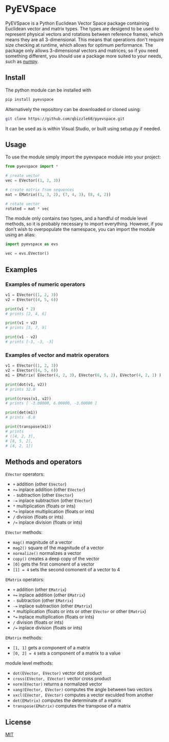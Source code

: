 # PyEVSpace

PyEVSpace is a Python Euclidean Vector Space package containing Euclidean vector and matrix types. The types
are desigend to be used to represent physical vectors and rotations between reference frames, which means they 
are all 3-dimensional. This means that operations don't require size checking at runtime, which allows for 
optimum performance. The package only allows 3-dimensional vectors and matrices, so if you need something 
different, you should use a package more suited to your needs, such as [numpy](https://numpy.org/).

## Install

The python module can be installed with
```python
pip install pyevspace
```

Alternatively the repository can be downloaded or cloned using:
```bash
git clone https://github.com/qbizzle68/pyevspace.git
```
It can be used as is within Visual Studio, or built using setup.py if needed.

## Usage

To use the module simply import the pyevspace module into your project:
```python
from pyevspace import *

# create vector
vec = EVector((1, 2, 3))

# create matrix from sequences
mat = EMatrix((1, 3, 2), (7, 4, 3), (8, 4, 2))

# rotate vector
rotated = mat * vec
```
The module only contains two types, and a handful of module level methods, so it is probably necessary to import everything.
However, if you don't wish to overpopulate the namespace, you can import the module using an alias:
```python
import pyevspace as evs

vec = evs.EVector()
```

## Examples

### Examples of numeric operators
```python
v1 = EVector((1, 2, 3))
v2 = EVector((4, 5, 6))

print(v1 * 2)
# prints [2, 4, 6]

print(v1 + v2)
# prints [5, 7, 9]

print(v1 - v2)
# prints [-3, -3, -3]
```

### Examples of vector and matrix operators
```python
v1 = EVector((1, 2, 3))
v2 = EVector((4, 5, 6))
m1 = EMatrix( EVector(4, 2, 3), EVector(8, 5, 2), EVector(4, 2, 1) )

print(dot(v1, v2))
# prints 32.0

print(cross(v1, v2))
# prints [ -3.00000, 6.00000, -3.00000 ]

print(det(m1))
# prints -8.0

print(transpose(m1))
# prints 
# ([4, 2, 3],
# [8, 5, 2],
# [4, 2, 1])
```

## Methods and operators
`EVector` operators:
- `+` addition (other `EVector`)
- `+=` inplace addition (other `EVector`)
- `-` subtraction (other `EVector`)
- `-=` inplace subtraction (other `EVector`)
- `*` multiplication (floats or ints)
- `*=` inplace multiplication (floats or ints)
- `/` division (floats or ints)
- `/=` inplace division (floats or ints)

`EVector` methods:
- `mag()` magnitude of a vector
- `mag2()` square of the magnitude of a vector
- `normalize()` normalizes a vector
- `copy()` creates a deep copy of the vector
- `[0]` gets the first comonent of a vector
- `[1] = 4` sets the second comonent of a vector to 4

`EMatrix` operators:
- `+` addition (other `EMatrix`)
- `+=` inplace addition (other `EMatrix`)
- `-` subtraction (other `EMatrix`)
- `-=` inplace subtraction (other `EMatrix`)
- `*` multiplication (floats or ints or other `EVector` or other `EMatrix`)
- `*=` inplace multiplication (floats or ints)
- `/` division (floats or ints)
- `/=` inplace division (floats or ints)

`EMatrix` methods:
- `[1, 1]` gets a component of a matrix
- `[0, 2] = 4` sets a component of a matrix to a value

module level methods:
- `dot(EVector, EVector)` vector dot product
- `cross(EVector, EVector)` vector cross product
- `norm(EVector)` returns a normalized vector
- `vang(EVector, EVector)` computes the angle between two vectors
- `vxcl(EVector, EVector)` computes a vector exculded from another
- `det(EMatrix)` computes the determinate of a matrix
- `transpose(EMatrix)` computes the transpose of a matrix

## License
[MIT](https://choosealicense.com/licenses/mit/)
